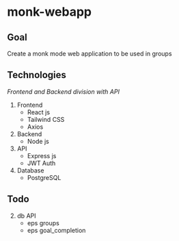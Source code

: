 # monk-webapp

## Goal

Create a monk mode web application to be used in groups

## Technologies

_Frontend and Backend division with API_

1. Frontend
   - React js
   - Tailwind CSS
   - Axios
2. Backend
   - Node js
3. API
   - Express js
   - JWT Auth
4. Database
   - PostgreSQL

## Todo

2. db API
   - eps groups
   - eps goal_completion
